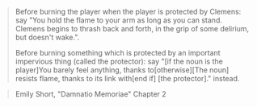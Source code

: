 	
>	Before burning the player when the player is protected by Clemens:
	  say "You hold the flame to your arm as long as you can stand. 
	  Clemens begins to thrash back and forth, in the grip of some 
	  delirium, but doesn't wake.".
>
>	Before burning something which is protected by an important impervious thing (called the protector)\:
	  say "[if the noun is the player]You barely feel anything, 
	  thanks to[otherwise][The noun] resists flame, thanks to its 
	  link with[end if] [the protector]." instead.


> Emily Short, "Damnatio Memoriae" Chapter 2
